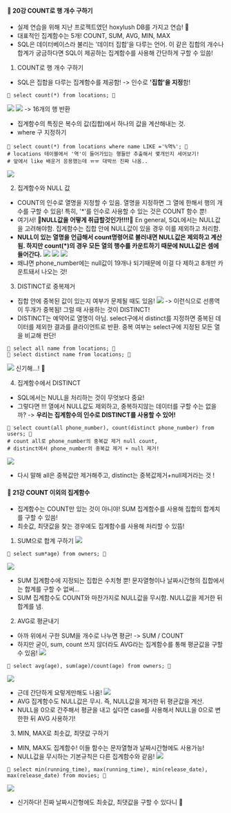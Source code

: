 #### 💚 20강 COUNT로 행 개수 구하기
* 실제 연습을 위해 지난 프로젝트였던 hoxylush DB를 가지고 연습! 🦖
* 대표적인 집계함수는 5개! COUNT, SUM, AVG, MIN, MAX
* SQL은 데이터베이스라 불리는 '데이터 집합'을 다루는 언어. 이 같은 집합의 개수나 합계가 궁금하다면 SQL이 제공하는 집계함수를 사용해 간단하게 구할 수 있씀!
1. COUNT로 행 개수 구하기
* SQL은 집합을 다루는 집계함수를 제공함! -> 인수로 **'집합'을 지정**함!
```
💚 select count(*) from locations; 💚
```
![](https://images.velog.io/images/majaeh43/post/07e3b183-e646-4fc5-84a7-9904d90659a9/image.png)
![](https://images.velog.io/images/majaeh43/post/970ec8dc-c6e7-4c8e-a814-682d74e4234c/image.png) -> 16개의 행 반환
* 집계함수의 특징은 복수의 값(집합)에서 하나의 값을 계산해내는 것.
* where 구 지정하기
```
💚 select count(*) from locations where name LIKE ='%역%'; 💚
# locations 테이블에서 '역'이 들어가있는 행들만 추출해서 몇개인지 세어보기! 
# 앞에서 like 배운거 응용했는데 ㅠㅠ 대박쓰 진짜 나옴..
```
![](https://images.velog.io/images/majaeh43/post/d87d40fe-9f08-4afa-a929-08a399376013/image.png)

2. 집계함수와 NULL 값
* COUNT의 인수로 열명을 지정할 수 있음. 열명을 지정하면 그 열에 한해서 행의 개수를 구할 수 있음! 특히, '*'를 인수로 사용할 수 있는 것은 COUNT 함수 뿐!
* 여기서! **👊NULL값을 어떻게 취급할것인가!!!!👊** En general, SQL에서는 NULL값을 고려해야함. 집계함수는 집합 안에 NULL값이 있을 경우 이를 제외하고 처리함.
* **NULL이 있는 열명을 언급해서 count명령어로 불러내면 NULL값은 제외하고 계산됨. 하지만 count(*)의 경우 모든 열의 행수를 카운트하기 때문에 NULL값은 셈에 들어간다.**
![](https://images.velog.io/images/majaeh43/post/a2af42e6-ab6d-4c99-bcc4-131ca3531455/image.png)
![](https://images.velog.io/images/majaeh43/post/45c0ce10-206e-407f-8e96-aee92cee10cf/image.png)
![](https://images.velog.io/images/majaeh43/post/5c988989-b443-4203-bb58-40ba38c1b05f/image.png)
* 왜냐면 phone_number에는 null값이 19개나 되기때문에 이걸 다 제하고 8개만 카운트돼서 나오는 것!
3. DISTINCT로 중복제거
* 집합 안에 중복된 값이 있는지 여부가 문제될 때도 있음!
![](https://images.velog.io/images/majaeh43/post/0f9efa67-0534-482b-a070-e6e2104f09c6/image.png)
-> 이런식으로 선릉역이 두개가 중복됨! 그럴 때 사용하는 것이 DISTINCT!
* DISTINCT는 예약어로 열명이 아님. select구에서 distinct를 지정하면 중복된 데이터를 제외한 결과를 클라이언트로 반환. 중복 여부는 select구에 지정된 모든 열을 비교해 판단!
```
💚 select all name from locations; 💚
💚 select distinct name from locations; 💚
```
![](https://images.velog.io/images/majaeh43/post/dbfabc5b-e302-4bf3-9988-0787255203ae/image.png) 신기해...! 🦖

4. 집계함수에서 DISTINCT
* SQL에서는 NULL을 처리하는 것이 무엇보다 중요!
* 그렇다면 !!! 열에서 NULL값도 제외하고, 중복하지않는 데이터를 구할 수는 없을까?
-> **우리는 집계함수의 인수로 DISTINCT를 사용할 수 있어!**
```
💚 select count(all phone_number), count(distinct phone_number) from users; 💚
# count all로 phone_number의 중복값 제거 null count,
# distinct에서 phone_number의 중복값 제거 + null 제거!
```
![](https://images.velog.io/images/majaeh43/post/f9c5b697-6f42-4518-bad2-6342835877bf/image.png)

* 다시 말해 all은 중복값만 제거해주고, distinct는 중복값제거+null제거라는 것 !

#### 💚 21강 COUNT 이외의 집계함수
* 집계함수는 COUNT만 있는 것이 아니야! SUM 집계함수를 사용해 집합의 합계치를 구할 수 있씀!
* 최솟값, 최댓값을 찾는 경우에도 집계함수를 사용해 처리할 수 있뜸!

1. SUM으로 합계 구하기
![](https://images.velog.io/images/majaeh43/post/a00f8eba-c4ba-4c4d-8308-9c88346ff7c7/image.png)
```
💚 select sum*age) from owners; 💚
```
![](https://images.velog.io/images/majaeh43/post/10011fa6-a72d-4555-ab7e-3a8d5c688671/image.png)
* SUM 집계함수에 지정되는 집합은 수치형 뿐! 문자열형이나 날짜시간형의 집합에서는 합계를 구할 수 없써...
* SUM 집계함수도 COUNT와 마찬가지로 NULL값을 무시함. NULL값을 제거한 뒤 합계를 냄.

2. AVG로 평균내기
* 아까 위에서 구한 SUM을 개수로 나누면 평균! -> SUM / COUNT
* 하지만 굳이, sum, count 쓰지 않더라도 AVG라는 집계함수를 통해 평균값을 구할 수 있음!
![](https://images.velog.io/images/majaeh43/post/40755fce-a105-493d-bead-d89ed3de6530/image.png)
```
💚 select avg(age), sum(age)/count(age) from owners; 💚
```
![](https://images.velog.io/images/majaeh43/post/9ae132c8-a922-4e33-b3e2-ec5d8b7a3db5/image.png)
* 근데 간단하게 요렇게만해도 나옴!
![](https://images.velog.io/images/majaeh43/post/7a6db7a0-78fb-4e9b-be15-8a29c443ab64/image.png)
* AVG 집계함수도 NULL값은 무시. 즉, NULL값을 제거한 뒤 평균값을 계산.
* NULL을 0으로 간주해서 평균을 내고 싶다면 case를 사용해서 NULL을 0으로 변한한 뒤 AVG 사용하기!

3. MIN, MAX로 최솟값, 최댓값 구하기
* MIN, MAX도 집계함수! 이들 함수는 문자열형과 날짜시간형에도 사용가능!
* NULL값을 무시하는 기본규칙은 다른 집계함수와 같음!
![](https://images.velog.io/images/majaeh43/post/e29533f1-81f0-4f8e-8340-075595b970ad/image.png)
```
💚 select min(running_time), max(running_time), min(release_date), max(release_date) from movies; 💚
```
![](https://images.velog.io/images/majaeh43/post/de262e42-c597-4b00-afab-d99dcef7dec4/image.png)
* 신기하다! 진짜 날짜시간형에도 최솟값, 최댓값을 구할 수 있다니 🦖

